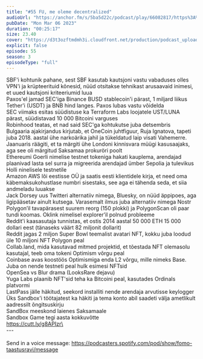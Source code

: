 ```yaml
---
title: "#55 FU, me oleme decentralized"
audioUrl: "https://anchor.fm/s/5ba5d22c/podcast/play/66082817/https%3A%2F%2Fd3ctxlq1ktw2nl.cloudfront.net%2Fstaging%2F2023-2-6%2F316481762-44100-2-ad1f4ef84d991.m4a"
pubDate: "Mon Mar 06 2023"
duration: "00:25:17"
size: 23.40 
cover: "https://d3t3ozftmdmh3i.cloudfront.net/production/podcast_uploaded_episode/15275939/15275939-1678135228880-b474cc4847c27.jpg"
explicit: false
episode: 55
season: 3
episodeType: "full"
---
```


SBF'i kohtunik pahane, sest SBF kasutab kautsjoni vastu vabaduses olles VPN'i ja krüpteerituid kõnesid, nüüd otsitakse tehnikast arusaavaid inimesi, et uued kautsjoni kriteeriumid luua\
Paxos'el jamad SEC'iga Binance BUSD stablecoin'i pärast, 1 miljard liikus Tether'i (USDT) ja BNB hind langes. Paxos lubas vastu võidelda\
SEC viimaks esitas süüdistuse ka Terraform Labs loojatele UST/LUNA pärast, süüdistavad 10 000 Bitcoini varguses\
Robinhood teatas, et nad said SEC'ga kohtukutse juba detsembris\
Bulgaaria ajakirjandus kirjutab, et OneCoin juhtfiguur, Ruja Ignatova, tapeti juba 2018. aastal ühe narkoärika jahil ja tükeldatud laip visati Vahemerre. Jaanuaris räägiti, et ta märgiti ühe Londoni kinnisvara müügi kasusaajaks, aga see oli märgitud Saksamaa prokuröri poolt\
Ethereumi Goerli nimelise testnet tokeniga hakati kauplema, arendajad plaanivad lasta sel surra ja migreerida arendajad ümber Sepolia ja tulevikus Holli ninelisele testnetile\
Amazon AWS lõi eestisse OÜ ja saatis eesti klientidele kirja, et need oma käbemaksukohustlase numbri sisestaks, see aga ei tähenda seda, et siia andmeladu luuakse\
Jack Dorsey uus Twitteri alternatiiv nimega, Bluesky, on nüüd äppipoes, aga ligipääsetav ainult kutsega. Varasemalt ilmus juba alternatiiv nimega Nostr\
Polygon’il tavapärasest suurem reorg (150 plokki) ja PolygonScan oli paar tundi koomas. Oklink nimelisel explorer’il polnud probleeme\
Reddit'i kaasasutaja tunnistas, et ostis 2014 aastal 50 000 ETH 15 000 dollari eest (tänaseks väärt 82 miljonit dollarit)\
Reddit jagas 2 miljon Super Bowl teemalist avatari NFT, kokku juba loodud üle 10 miljoni NFT Polygon peal\
Collab.land, mida kasutavad mitmed projektid, et tõestada NFT olemasolu kasutajal, teeb oma tokeni Optimism võrgu peal\
Coinbase avas koostöös Optimismiga enda L2 võrgu, mille nimeks Base. Juba on nende testneti peal hulk esimesi NFTsid\
OpenSea vs Blur drama (LooksRare dejavu)\
Yuga Labs plaanib NFT'sid teha ka Bitcoini peal, kasutades Ordinals platvormi\
LastPass jälle häkitud, seekord installiti nende arendaja arvutisse keylogger\
Üks Sandbox'i töötajatest ka häkiti ja tema konto abil saadeti välja ametlikult aadressilt õngitsuskirju\
SandBox meeskond laienes Saksamaale\
Sandbox Game tegi aasta kokkuvõtte\
https://cutt.ly/g8APIzr\
\
--- \
\
Send in a voice message: https://podcasters.spotify.com/pod/show/fomo-taastusravi/message